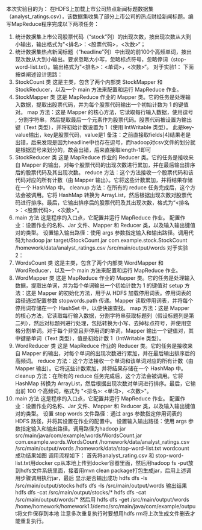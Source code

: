 本次实验目的为：
  在HDFS上加载上市公司热点新闻标题数据集（analyst_ratings.csv），该数据集收集了部分上市公司的热点财经新闻标题。编写MapReduce程序完成以下两项任务：
  1. 统计数据集上市公司股票代码（“stock”列）的出现次数，按出现次数从大到小输出，输出格式为"<排名>：<股票代码>，<次数>“；
  2. 统计数据集热点新闻标题（“headline”列）中出现的前100个高频单词，按出现次数从大到小输出。要求忽略大小写，忽略标点符号，忽略停词（stop-word-list.txt）。输出格式为"<排名>：<单词>，<次数>“。
对于实验1：
下面按类阐述设计思路：
1. StockCount 类
这是主类，包含了两个内部类 StockMapper 和 StockReducer，以及一个 main 方法来配置和运行 MapReduce 作业。
2. StockMapper 类
这是 MapReduce 作业的 Mapper 类。它的任务是处理输入数据，提取出股票代码，并为每个股票代码输出一个初始计数为 1 的键值对。
map 方法：这是 Mapper 的核心方法，它读取每行输入数据，使用逗号 , 分割字符串，然后提取最后一个元素作为股票代码。股票代码被设置为输出键（Text 类型），并将初始计数设置为 1（使用 IntWritable 类型）。
此是key-value输出，key是股票代码，value是1
备注：之前直接取fields[4]结果老是出错，后来发现是因为headline中也存在逗号，而hadoop对csv文件的划分就是根据逗号来划分的，故会出错，后来直接取length-1即可
4. StockReducer 类
这是 MapReduce 作业的 Reducer 类。它的任务是接收来自 Mapper 的输出，对每个股票代码的出现次数进行累加，并在最后输出排序后的股票代码及其出现次数。
reduce 方法：这个方法接收一个股票代码和该代码对应的所有计数（由 Mapper 输出）。它将这些计数累加，并将结果存储在一个 HashMap 中。
cleanup 方法：在所有的 reduce 任务完成后，这个方法会被调用。它将 HashMap 转换为 ArrayList，然后根据出现次数对股票代码进行排序。最后，它输出排序后的股票代码及其出现次数，格式为“<排名>：<股票代码>，<次数>”。
5. main 方法
这是程序的入口点，它配置并运行 MapReduce 作业。
配置作业：设置作业的名称、Jar 文件、Mapper 和 Reducer 类，以及输入输出键值对的类型。
设置输入输出路径：使用 args 参数指定输入和输出路径。调用代码为hadoop jar target/StockCount.jar com.example.stock.StockCount /homework/data/analyst_ratings.csv /src/main/output/words
对于实验2：
2. WordsCount 类
这是主类，包含了两个内部类 WordMapper 和 WordReducer，以及一个 main 方法来配置和运行 MapReduce 作业。
3. WordMapper 类
这是 MapReduce 作业的 Mapper 类。它的任务是处理输入数据，提取出单词，并为每个单词输出一个初始计数为 1 的键值对
setup 方法：这是 Mapper 的初始化方法，用于从 HDFS 加载停用词表。停用词表的路径通过配置参数 stopwords.path 传递。Mapper 读取停用词表，并将每个停用词存储在一个 HashSet 中，以便快速查找。
map 方法：这是 Mapper 的核心方法，它读取每行输入数据，分割字符串获取标题列（假设标题列是第二列），然后对标题列进行处理，包括转换为小写、去掉标点符号，并使用空格分割单词。对于每个非空且非停用词的单词，Mapper 输出一个键值对，其中键是单词（Text 类型），值是初始计数 1（IntWritable 类型）。
4. WordReducer 类
这是 MapReduce 作业的 Reducer 类。它的任务是接收来自 Mapper 的输出，对每个单词的出现次数进行累加，并在最后输出排序后的高频词。
reduce 方法：这个方法接收一个单词和该单词对应的所有计数（由 Mapper 输出）。它将这些计数累加，并将结果存储在一个 HashMap 中。
cleanup 方法：在所有的 reduce 任务完成后，这个方法会被调用。它将 HashMap 转换为 ArrayList，然后根据出现次数对单词进行排序。最后，它输出前 100 个高频词，格式为 "<排名>: <单词>，<次数>"。
5. main 方法
这是程序的入口点，它配置并运行 MapReduce 作业。
配置作业：设置作业的名称、Jar 文件、Mapper 和 Reducer 类，以及输入输出键值对的类型。
设置 stop words 文件路径：通过 args 参数指定停用词表的 HDFS 路径，并将其设置在作业的配置中。
设置输入输出路径：使用 args 参数指定输入和输出路径。调用路径为hadoop jar src/main/java/com/example/words/WordsCount.jar com.example.words.WordsCount /homework/data/analyst_ratings.csv /src/main/output/words /homework/data/stop-word-list.txt wordcount
成功结果如图
调用流程如下：
首先将analyst_rating.csv 和 stop-word-list.txt用docker cp从本地上传到docker容器里面，然后用hadoop fs -put放到hdfs文件系统里面，接着用mvn clean package打包生成jar，后用上述调用步骤调用执行jar，最后
显示是否输出成功
hdfs dfs -ls /src/main/output/stocks
hdfs dfs -ls /src/main/output/words
输出结果
hdfs dfs -cat /src/main/output/stocks/*
hdfs dfs -cat /src/main/output/words/*
然后用 hdfs dfs -get /src/main/output/words /home/homework/homework1.1/demo/src/main/java/com/example/output将文件保存到本地
注意多次重复执行时要想用hdfs rm将上次生成文件删去才能重复执行。
